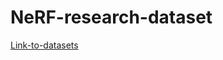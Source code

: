 # NeRF-research-dataset

[Link-to-datasets](https://drive.google.com/file/d/1z9Fe1mwuU_0zF0tGCYPx-UXyAEJygrjm/view?usp=sharing)
